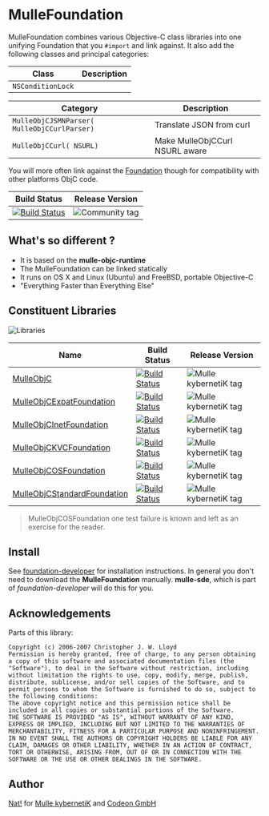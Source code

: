 # MulleFoundation

MulleFoundation combines various Objective-C class libraries into one unifying
Foundation that you `#import` and link against. It also add the following
classes and principal categories:

Class             | Description
------------------|-----------
`NSConditionLock` |


Category                                    | Description
--------------------------------------------|-------------------------
`MulleObjCJSMNParser( MulleObjCCurlParser)` | Translate JSON from curl
`MulleObjCCurl( NSURL)`                     | Make MulleObjCCurl NSURL aware


You will more often link against the [Foundation](//github.com/MulleFoundation)
though for compatibility with other platforms ObjC code.


Build Status | Release Version
-------------|-----------------------------------
[![Build Status](https://travis-ci.org/MulleFoundation/MulleFoundation.svg)](https://travis-ci.org/MulleFoundation/MulleFoundation) | ![Community tag](https://img.shields.io/github/tag/MulleFoundation/MulleFoundation.svg)


## What's so different ?

* It is based on the **mulle-objc-runtime**
* The MulleFoundation can be linked statically
* It runs on OS X and Linux (Ubuntu) and FreeBSD, portable Objective-C
* "Everything Faster than Everything Else"


## Constituent Libraries

![Libraries](https://raw.githubusercontent.com/mulle-objc/MulleFoundation/release/dox/MulleFoundation-dependencies.png)

  Name         | Build Status | Release Version
---------------|--------------|---------------------------------
[MulleObjC](//github.com/mulle-objc/MulleObjC) | [![Build Status](https://travis-ci.org/mulle-objc/MulleObjC.svg?branch=release)](https://travis-ci.org/mulle-objc/MulleObjC) | ![Mulle kybernetiK tag](https://img.shields.io/github/tag/mulle-objc/MulleObjC.svg)
[MulleObjCExpatFoundation](//github.com/MulleFoundation/MulleObjCExpatFoundation)  | [![Build Status](https://travis-ci.org/MulleFoundation/MulleObjCExpatFoundation.svg?branch=release)](https://travis-ci.org/MulleFoundation/MulleObjCExpatFoundation) | ![Mulle kybernetiK tag](https://img.shields.io/github/tag/MulleFoundation/MulleObjCExpatFoundation.svg)
[MulleObjCInetFoundation](//github.com/MulleFoundation/MulleObjCInetFoundation) | [![Build Status](https://travis-ci.org/MulleFoundation/MulleObjCInetFoundation.svg?branch=release)](https://travis-ci.org/MulleFoundation/MulleObjCInetFoundation) | ![Mulle kybernetiK tag](https://img.shields.io/github/tag/MulleFoundation/MulleObjCInetFoundation.svg)
[MulleObjCKVCFoundation](//github.com/MulleFoundation/MulleObjCKVCFoundation) | [![Build Status](https://travis-ci.org/MulleFoundation/MulleObjCKVCFoundation.svg?branch=release)](https://travis-ci.org/MulleFoundation/MulleObjCKVCFoundation) | ![Mulle kybernetiK tag](https://img.shields.io/github/tag/MulleFoundation/MulleObjCKVCFoundation.svg)
[MulleObjCOSFoundation](//github.com/MulleFoundation/MulleObjCOSFoundation) | [![Build Status](https://travis-ci.org/MulleFoundation/MulleObjCOSFoundation.svg?branch=release)](https://travis-ci.org/MulleFoundation/MulleObjCOSFoundation) | ![Mulle kybernetiK tag](https://img.shields.io/github/tag/MulleFoundation/MulleObjCOSFoundation.svg)
[MulleObjCStandardFoundation](//github.com/MulleFoundation/MulleObjCStandardFoundation) | [![Build Status](https://travis-ci.org/MulleFoundation/MulleObjCStandardFoundation.svg?branch=release)](https://travis-ci.org/MulleFoundation/MulleObjCStandardFoundation) | ![Mulle kybernetiK tag](https://img.shields.io/github/tag/MulleFoundation/MulleObjCStandardFoundation.svg)

> MulleObjCOSFoundation one test failure is known and left
> as an exercise for the reader.

## Install

See [foundation-developer](//github.com/mulle-objc/foundation-developer)
for installation instructions. In general you don't need to download the
**MulleFoundation** manually. **mulle-sde**, which is part of
*foundation-developer* will do this for you.


## Acknowledgements

Parts of this library:

```
Copyright (c) 2006-2007 Christopher J. W. Lloyd
Permission is hereby granted, free of charge, to any person obtaining a copy of this software and associated documentation files (the "Software"), to deal in the Software without restriction, including without limitation the rights to use, copy, modify, merge, publish, distribute, sublicense, and/or sell copies of the Software, and to permit persons to whom the Software is furnished to do so, subject to the following conditions:
The above copyright notice and this permission notice shall be included in all copies or substantial portions of the Software.
THE SOFTWARE IS PROVIDED "AS IS", WITHOUT WARRANTY OF ANY KIND, EXPRESS OR IMPLIED, INCLUDING BUT NOT LIMITED TO THE WARRANTIES OF MERCHANTABILITY, FITNESS FOR A PARTICULAR PURPOSE AND NONINFRINGEMENT. IN NO EVENT SHALL THE AUTHORS OR COPYRIGHT HOLDERS BE LIABLE FOR ANY CLAIM, DAMAGES OR OTHER LIABILITY, WHETHER IN AN ACTION OF CONTRACT, TORT OR OTHERWISE, ARISING FROM, OUT OF OR IN CONNECTION WITH THE SOFTWARE OR THE USE OR OTHER DEALINGS IN THE SOFTWARE.
```


## Author

[Nat!](//www.mulle-kybernetik.com/weblog) for
[Mulle kybernetiK](//www.mulle-kybernetik.com) and
[Codeon GmbH](//www.codeon.de)
